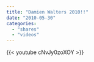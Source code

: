 ```yaml
---
title: "Damien Walters 2010!!"
date: "2010-05-30"
categories:
  - "shares"
  - "videos"
---
```


{{< youtube cNvJy0zoXOY >}}
